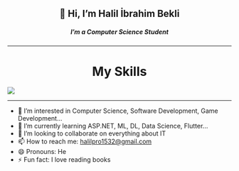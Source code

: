 <div align="center">
  <h2> 👋 Hi, I’m Halil İbrahim Bekli </h2>
  <h5> I’m a Computer Science Student </h3>
</div>

<hr/>

<p align="center">
  <h1 align="center"> My Skills </h1>
    <img src="https://skillicons.dev/icons?i=c,cs,css,dart,discord,dotnet,eclipse,flutter,git,github,html,idea,java,sqlite,stackoverflow,unity,visualstudio,vscode,wordpress,flutter&perline=30" />
</p>

<hr/>

- 👀 I’m interested in Computer Science, Software Development, Game Development...
- 🌱 I’m currently learning ASP.NET, ML, DL, Data Science, Flutter...
- 💞️ I’m looking to collaborate on everything about IT
- 📫 How to reach me: halilpro1532@gmail.com
- 😄 Pronouns: He
- ⚡ Fun fact: I love reading books

<!---
halil-bekli/halil-bekli is a ✨ special ✨ repository because its `README.md` (this file) appears on your GitHub profile.
You can click the Preview link to take a look at your changes.
--->

